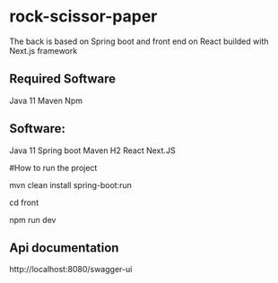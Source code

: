 # rock-scissor-paper

The back is based on Spring boot and front end on React builded with Next.js framework

## Required Software

Java 11
Maven
Npm

## Software:

Java 11
Spring boot
Maven
H2
React 
Next.JS

#How to run the project

mvn clean install spring-boot:run 

cd front

npm run dev

## Api documentation

http://localhost:8080/swagger-ui

